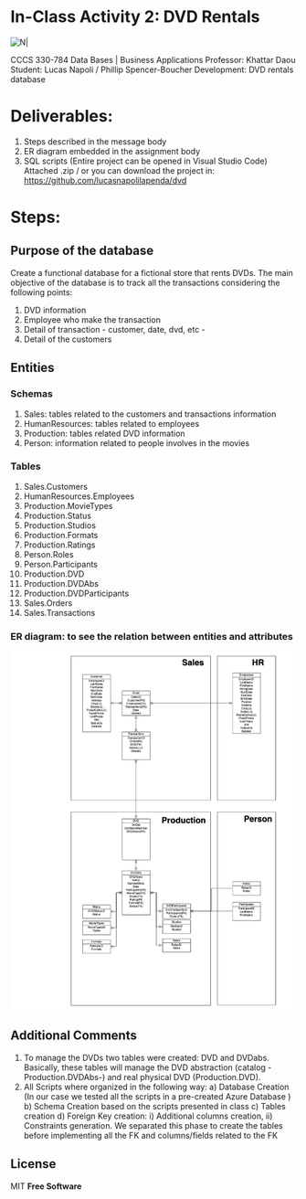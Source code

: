 # In-Class Activity 2: DVD Rentals

![N|](https://www.mcgill.ca/research-jobs/sites/all/themes/moriarty/images/logo-red.svg)

CCCS 330-784 Data Bases | Business Applications
Professor: Khattar Daou 
Student: Lucas Napoli / Phillip Spencer-Boucher 
Development: DVD rentals database

# Deliverables:
1) Steps described in the message body
2) ER diagram embedded in the assignment body
3) SQL scripts (Entire project can be opened in Visual Studio Code)
Attached .zip / or you can download the project in: https://github.com/lucasnapolilapenda/dvd
   

# Steps:
## Purpose of the database

Create a functional database for a fictional store that rents DVDs. The main objective of the database is to track all the transactions considering the following points:
1) DVD information
2) Employee who make the transaction
3) Detail of transaction - customer, date, dvd, etc -
4) Detail of the customers 

## Entities
### Schemas
1) Sales: tables related to the customers and transactions information
2) HumanResources: tables related to employees
3) Production: tables related DVD information
4) Person: information related to people involves in the movies


### Tables
1) Sales.Customers
2) HumanResources.Employees
3) Production.MovieTypes
4) Production.Status
5) Production.Studios
6) Production.Formats
7) Production.Ratings
8) Person.Roles
9) Person.Participants
10) Production.DVD
11) Production.DVDAbs
12) Production.DVDParticipants
13) Sales.Orders
14) Sales.Transactions

### ER diagram: to see the relation between entities and attributes

![](https://raw.githubusercontent.com/lucasnapolilapenda/Pics/master/Mobile/DVDDiagram2.png)

## Additional Comments
1) To manage the DVDs two tables were created: DVD and DVDabs. Basically, these tables will manage the DVD abstraction (catalog - Production.DVDAbs-) and real physical DVD (Production.DVD). 
2) All Scripts where organized in the following way:
a) Database Creation (In our case we tested all the scripts in a pre-created Azure Database )
b) Schema Creation based on the scripts presented in class
c) Tables creation
d) Foreign Key creation: i) Additional columns creation, ii) Constraints generation. We separated this phase to create the tables before implementing all the FK and columns/fields related to the FK  


License
----

MIT
**Free Software**

